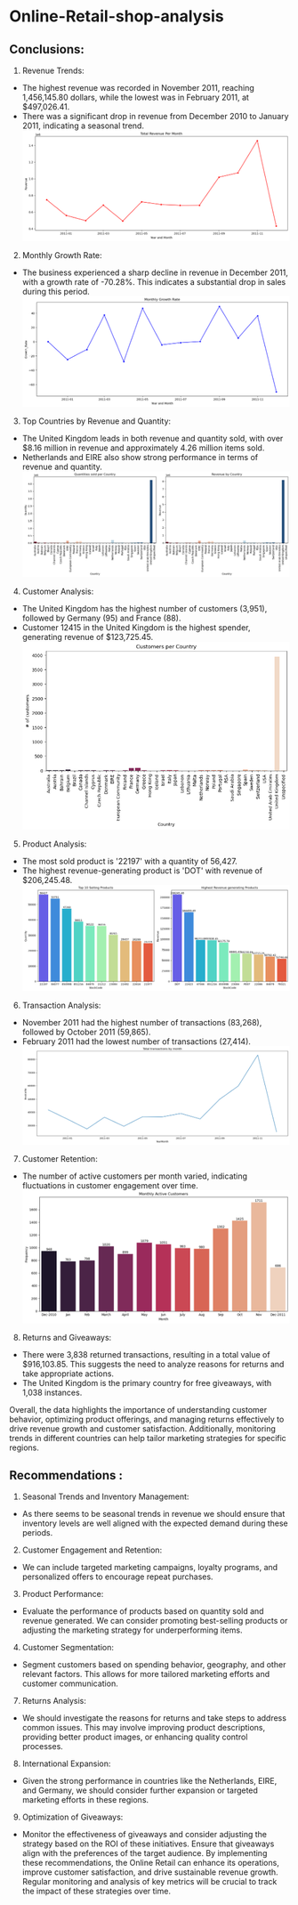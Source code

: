 # Online-Retail-shop-analysis

## Conclusions: 
1. Revenue Trends:
- The highest revenue was recorded in November 2011, reaching 1,456,145.80 dollars, while the lowest was in February 2011, at $497,026.41.
- There was a significant drop in revenue from December 2010 to January 2011, indicating a seasonal trend.
![Revenue Per Month](https://github.com/vt57299/Online-Retail-shop-analysis/blob/main/Images/Total%20Revenue%20Per%20Month.png?raw=true)
2. Monthly Growth Rate:
- The business experienced a sharp decline in revenue in December 2011, with a growth rate of -70.28%. This indicates a substantial drop in sales during this period.
![Monthly Growth Rate](https://github.com/vt57299/Online-Retail-shop-analysis/blob/main/Images/Mothly%20Growth%20Rate.png)
3. Top Countries by Revenue and Quantity:
- The United Kingdom leads in both revenue and quantity sold, with over $8.16 million in revenue and approximately 4.26 million items sold.
- Netherlands and EIRE also show strong performance in terms of revenue and quantity.
![Top countries](https://github.com/vt57299/Online-Retail-shop-analysis/blob/main/Images/Quantity%20and%20Revenue%20per%20country.png?raw=true)
4. Customer Analysis:
- The United Kingdom has the highest number of customers (3,951), followed by Germany (95) and France (88).
- Customer 12415 in the United Kingdom is the highest spender, generating revenue of $123,725.45.
![Customer per country](https://github.com/vt57299/Online-Retail-shop-analysis/blob/main/Images/Customers%20Per%20Country.png)
5. Product Analysis:
- The most sold product is '22197' with a quantity of 56,427.
- The highest revenue-generating product is 'DOT' with revenue of $206,245.48.
![Product analysis visuals](https://github.com/vt57299/Online-Retail-shop-analysis/blob/main/Images/Top%20products.png)
6. Transaction Analysis:
- November 2011 had the highest number of transactions (83,268), followed by October 2011 (59,865).
- February 2011 had the lowest number of transactions (27,414).
![Orders per month](https://github.com/vt57299/Online-Retail-shop-analysis/blob/main/Images/total%20orders%20per%20month.png)
7. Customer Retention:
- The number of active customers per month varied, indicating fluctuations in customer engagement over time.
![Monthly active customers](https://github.com/vt57299/Online-Retail-shop-analysis/blob/main/Images/monthly%20active%20customers.png?raw=true)
8. Returns and Giveaways:
- There were 3,838 returned transactions, resulting in a total value of $916,103.85. This suggests the need to analyze reasons for returns and take appropriate actions.
- The United Kingdom is the primary country for free giveaways, with 1,038 instances.

Overall, the data highlights the importance of understanding customer behavior, optimizing product offerings, and managing returns effectively to drive revenue growth and customer satisfaction. Additionally, monitoring trends in different countries can help tailor marketing strategies for specific regions.

## Recommendations :
1. Seasonal Trends and Inventory Management:
- As there seems to be seasonal trends in revenue we should ensure that inventory levels are well aligned with the expected demand during these periods.
2. Customer Engagement and Retention:
- We can include targeted marketing campaigns, loyalty programs, and personalized offers to encourage repeat purchases.
3. Product Performance:
- Evaluate the performance of products based on quantity sold and revenue generated. We can consider promoting best-selling products or adjusting the marketing strategy for underperforming items.
4. Customer Segmentation:
- Segment customers based on spending behavior, geography, and other relevant factors. This allows for more tailored marketing efforts and customer communication.
7. Returns Analysis:
- We should investigate the reasons for returns and take steps to address common issues. This may involve improving product descriptions, providing better product images, or enhancing quality control processes.
8. International Expansion:
- Given the strong performance in countries like the Netherlands, EIRE, and Germany, we should consider further expansion or targeted marketing efforts in these regions.
9. Optimization of Giveaways:
- Monitor the effectiveness of giveaways and consider adjusting the strategy based on the ROI of these initiatives. Ensure that giveaways align with the preferences of the target audience.
By implementing these recommendations, the Online Retail can enhance its operations, improve customer satisfaction, and drive sustainable revenue growth. Regular monitoring and analysis of key metrics will be crucial to track the impact of these strategies over time.
